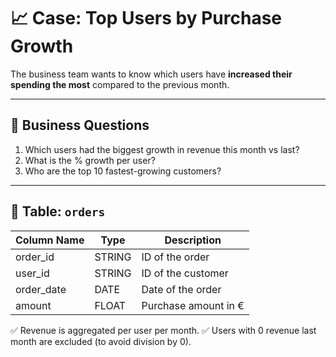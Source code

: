 # 📈 Case: Top Users by Purchase Growth

The business team wants to know which users have **increased their spending the most** compared to the previous month.

---

## 🎯 Business Questions

1. Which users had the biggest growth in revenue this month vs last?
2. What is the % growth per user?
3. Who are the top 10 fastest-growing customers?

---

## 📂 Table: `orders`

| Column Name   | Type    | Description             |
|----------------|---------|--------------------------|
| order_id       | STRING  | ID of the order          |
| user_id        | STRING  | ID of the customer       |
| order_date     | DATE    | Date of the order        |
| amount         | FLOAT   | Purchase amount in €     |

✅ Revenue is aggregated per user per month.
✅ Users with 0 revenue last month are excluded (to avoid division by 0).
